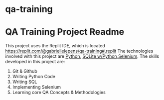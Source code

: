# qa-training
# QA Training Project Readme
This project uses the Replit IDE, which is located https://replit.com/@gabriellelepens/qa-training#.replit
The technologies involved with this project are [Python](https://www.python.org/ ), [SQLite w/Python](https://www.geeksforgreeks.org/python-sqlite/ ),[Selenium](https://www.selenium.dev/ ).
The skills developed in this project are:
1. Git & Github
2. Writing Python Code
3. Writing SQL
4. Implementing Selenium
5. Learning core QA Concepts & Methodologies


